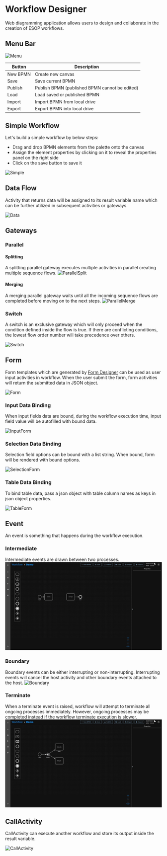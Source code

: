 # Workflow Designer

Web diagramming application allows users to design and collaborate in the creation of ESOP workflows.

## Menu Bar
![Menu](images/menu.png)

| Button   | Description                                    |
|----------|------------------------------------------------|
| New BPMN | Create new canvas                              |
| Save     | Save current BPMN                              |
| Publish  | Publish BPMN (published BPMN cannot be edited) |
| Load     | Load saved or published BPMN                   |
| Import   | Import BPMN from local drive                   |
| Export   | Export BPMN into local drive                   |


## Simple Workflow
Let's build a simple workflow by below steps:
- Drag and drop BPMN elements from the palette onto the canvas
- Assign the element properties by clicking on it to reveal the properties panel on the right side
- Click on the save button to save it

![Simple](images/wfd_start.gif)

## Data Flow
Activity that returns data will be assigned to its result variable name which can be further utilized in subsequent activities or gateways.

![Data](images/wfd_data.gif)

## Gateways
### Parallel

#### Splitting
A splitting parallel gateway executes multiple activities in parallel creating multiple sequence flows.
![ParallelSplit](images/wfd_parallel_split.gif)

#### Merging
A merging parallel gateway waits until all the incoming sequence flows are completed before moving on to the next steps.
![ParallelMerge](images/wfd_parallel_merge.gif)


### Switch
A switch is an exclusive gateway which will only proceed when the condition defined inside the flow is true.
If there are conflicting conditions, the lowest flow order number will take precedence over others.

![Switch](images/wfd_switch.gif)

## Form
Form templates which are generated by [Form Designer](form_designer.md) can be used as user input activities in workflow.
When the user submit the form, form activities will return the submitted data in JSON object.

![Form](images/wfd_form.gif)

### Input Data Binding
When input fields data are bound, during the workflow execution time, input field value will be autofilled with bound 
data.

![InputForm](images/wfd_formInputBinding.gif)

### Selection Data Binding
Selection field options can be bound with a list string. When bound, form will be rendered with bound options.

![SelectionForm](images/wfd_formSelectionBinding.gif)

### Table Data Binding
To bind table data, pass a json object with table column names as keys in json object properties.

![TableForm](images/wfd_formTableBinding.gif)

## Event
An event is something that happens during the workflow execution.

### Intermediate
Intermediate events are drawn between two processes.
![Intermediate](images/wfd_intermediateEvent.gif)

### Boundary
Boundary events can be either interrupting or non-interrupting.
Interrupting events will cancel the host activity and other boundary events attached to the host.
![Boundary](images/wfd_boundaryEvent.gif)

### Terminate
When a terminate event is raised, workflow will attempt to terminate all ongoing processes immediately.
However, ongoing processes may be completed instead if the workflow terminate execution is slower.
![Terminate](images/wfd_terminateEvent.gif)

## CallActivity
CallActivity can execute another workflow and store its output inside the result variable.

![CallActivity](images/wfd_callActivity.gif)